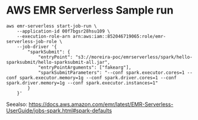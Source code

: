# AWS EMR Serverless Sample run

````shell
aws emr-serverless start-job-run \
    --application-id 00f7bgsr28hsu109 \
    --execution-role-arn arn:aws:iam::852046719065:role/emr-serverless-job-role \
    --job-driver '{
        "sparkSubmit": {
            "entryPoint": "s3://moreira-poc/emrserverless/spark/hello-sparksubmit/hello-sparksubmit-all.jar",
            "entryPointArguments": ["fakearg"],
            "sparkSubmitParameters": "--conf spark.executor.cores=1 --conf spark.executor.memory=1g --conf spark.driver.cores=1 --conf spark.driver.memory=1g --conf spark.executor.instances=1"
        }
    }'
````

Seealso: https://docs.aws.amazon.com/emr/latest/EMR-Serverless-UserGuide/jobs-spark.html#spark-defaults